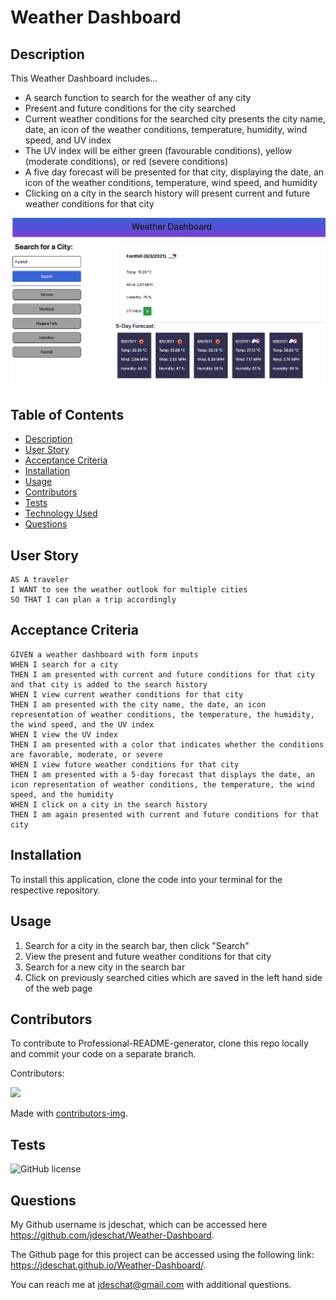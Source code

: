 # Weather Dashboard

## Description

This Weather Dashboard includes...
* A search function to search for the weather of any city
* Present and future conditions for the city searched
* Current weather conditions for the searched city presents the city name, date, an icon of the weather conditions, temperature, humidity, wind speed, and UV index
* The UV index will be either green (favourable conditions), yellow (moderate conditions), or red (severe conditions)
* A five day forecast will be presented for that city, displaying the date, an icon of the weather conditions, temperature, wind speed, and humidity
* Clicking on a city in the search history will present current and future weather conditions for that city

![alt text](https://github.com/jdeschat/Weather-Dashboard/blob/main/assets/img/preview.png)

## Table of Contents
- [Description](#description)
- [User Story](#user-story)
- [Acceptance Criteria](#acceptance-criteria)
- [Installation](#installation)
- [Usage](#usage)
- [Contributors](#contributors)
- [Tests](#tests)
- [Technology Used](#technology-used)
- [Questions](#questions)

## User Story
```
AS A traveler
I WANT to see the weather outlook for multiple cities
SO THAT I can plan a trip accordingly
```

## Acceptance Criteria
```
GIVEN a weather dashboard with form inputs
WHEN I search for a city
THEN I am presented with current and future conditions for that city and that city is added to the search history
WHEN I view current weather conditions for that city
THEN I am presented with the city name, the date, an icon representation of weather conditions, the temperature, the humidity, the wind speed, and the UV index
WHEN I view the UV index
THEN I am presented with a color that indicates whether the conditions are favorable, moderate, or severe
WHEN I view future weather conditions for that city
THEN I am presented with a 5-day forecast that displays the date, an icon representation of weather conditions, the temperature, the wind speed, and the humidity
WHEN I click on a city in the search history
THEN I am again presented with current and future conditions for that city
```

## Installation

To install this application, clone the code into your terminal for the respective repository.

## Usage
1. Search for a city in the search bar, then click "Search"
2. View the present and future weather conditions for that city
3. Search for a new city in the search bar
4. Click on previously searched cities which are saved in the left hand side of the web page

## Contributors
To contribute to Professional-README-generator, clone this repo locally and commit your code on a separate branch.
  
Contributors:

<a href="https://github.com/jdeschat/Weather-Dashboard/graphs/contributors">
  <img src="https://contrib.rocks/image?repo=jdeschat/Weather-Dashboard" />
</a>

Made with [contributors-img](https://contrib.rocks).

## Tests
![GitHub license](https://img.shields.io/badge/test-100%25-success)

## Questions
My Github username is jdeschat, which can be accessed here https://github.com/jdeschat/Weather-Dashboard.

The Github page for this project can be accessed using the following link: https://jdeschat.github.io/Weather-Dashboard/.

You can reach me at jdeschat@gmail.com with additional questions.